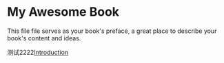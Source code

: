 # My Awesome Book

This file file serves as your book's preface, a great place to describe your book's content and ideas.





测试2222[Introduction](/README.md)



